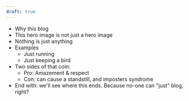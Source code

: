 ```yaml
---
draft: true
---
```


* Why this blog
* This hero image is not just a hero image
* Nothing is just anything
* Examples
  * Just running
  * Just keeping a bird
* Two sides of that coin: 
  * Pro: Amazement & respect
  * Con: can cause a standstill, and imposters syndrome
* End with: we'll see where this ends. Because no-one can "just" blog, right? 
